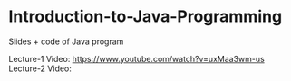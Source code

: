 # Introduction-to-Java-Programming
Slides + code of Java program 

Lecture-1 Video: https://www.youtube.com/watch?v=uxMaa3wm-us
Lecture-2 Video: 
